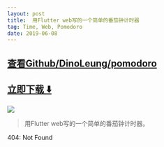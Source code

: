 ```yaml
---
layout: post
title:  用Flutter web写的一个简单的番茄钟计时器
tag: Time, Web, Pomodoro
date: 2019-06-08
---
```


 

## [查看Github/DinoLeung/pomodoro](http://github.com/DinoLeung/pomodoro)
## [立即下载 ️⬇️ ](https://codeload.github.com/DinoLeung/pomodoro/zip/master) 


 
![](https://flutterawesome.com/content/images/2019/05/pomodoro.jpg)
 
>
> 用Flutter web写的一个简单的番茄钟计时器。
>

 
404: Not Found

